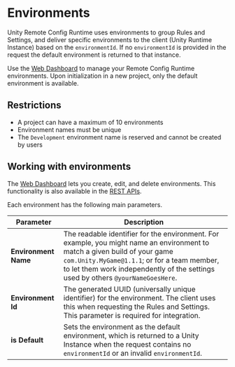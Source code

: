 # Environments

Unity Remote Config Runtime uses environments to group Rules and Settings, and deliver specific environments to the client (Unity Runtime Instance) based on the `environmentId`. If no `environmentId` is provided in the request the default environment is returned to that instance.

Use the [Web Dashboard](http://dashboard.unity3d.com/remote-config) to manage your Remote Config Runtime environments. Upon initialization in a new project, only the default environment is available.

## Restrictions

- A project can have a maximum of 10 environments
- Environment names must be unique
- The `Development` environment name is reserved and cannot be created by users

## Working with environments
The [Web Dashboard](http://dashboard.unity3d.com/remote-config) lets you create, edit, and delete environments. This functionality is also available in the [REST APIs](RESTAPI.md).

Each environment has the following main parameters.

| **Parameter** | **Description** |
| ------------- | --------------- |
| **Environment Name** | The readable identifier for the environment. For example, you might name an environment to match a given build of your game `com.Unity.MyGame@1.1.1`; or for a team member, to let them work independently of the settings used by others `@yourNameGoesHere`.|
| **Environment Id** | The generated UUID (universally unique identifier) for the environment. The client uses this when requesting the Rules and Settings. <br>This parameter is required for integration.|
| **is Default** | Sets the environment as the default environment, which is returned to a Unity Instance when the request contains no `environmentId` or an invalid `environmentId`.|